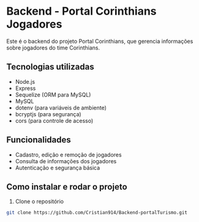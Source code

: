 # Backend - Portal Corinthians Jogadores

Este é o backend do projeto Portal Corinthians, que gerencia informações sobre jogadores do time Corinthians.

## Tecnologias utilizadas

- Node.js
- Express
- Sequelize (ORM para MySQL)
- MySQL
- dotenv (para variáveis de ambiente)
- bcryptjs (para segurança)
- cors (para controle de acesso)

## Funcionalidades

- Cadastro, edição e remoção de jogadores
- Consulta de informações dos jogadores
- Autenticação e segurança básica

## Como instalar e rodar o projeto

1. Clone o repositório

```bash
git clone https://github.com/Cristian914/Backend-portalTurismo.git
